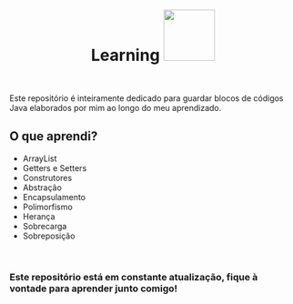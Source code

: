 <h1 align="center">Learning <img src="https://user-images.githubusercontent.com/86135150/196010956-8bcf4aa3-9c65-47b0-ba02-1bbe32f410c7.svg" height="90px"/></h1>
<br/>
<p>
 Este repositório é inteiramente dedicado para guardar blocos de códigos Java elaborados por mim ao longo do meu aprendizado.
</p>

<h2>O que aprendi?</h2>
<ul>
 <li>ArrayList</li>
 <li>Getters e Setters</li>
 <li>Construtores</li>
 <li>Abstração</li>
 <li>Encapsulamento</li>
 <li>Polimorfismo</li>
 <li>Herança</li>
 <li>Sobrecarga</li>
 <li>Sobreposição</li>
</ul>

<br/>

<h3>Este repositório está em constante atualização, fique à vontade para aprender junto comigo!</h3>

